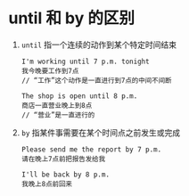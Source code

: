 # until 和 by 的区别

1. `until` 指一个连续的动作到某个特定时间结束

   ```
   I'm working until 7 p.m. tonight
   我今晚要工作到7点
   // “工作”这个动作是一直进行到7点的中间不间断

   The shop is open until 8 p.m.
   商店一直营业晚上到8点
   // “营业”是一直进行的
   ```

2. `by` 指某件事需要在某个时间点之前发生或完成

   ```
   Please send me the report by 7 p.m.
   请在晚上7点前把报告发给我

   I'll be back by 8 p.m.
   我晚上8点前回来
   ```
